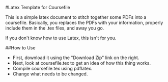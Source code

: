 #Latex Template for Coursefile

This is a simple latex document to stitch together some PDFs into a
coursefile.  Basically, you replaces the PDFs with your information,
properly include them in the .tex files, and away you go.

If you don't know how to use Latex, this isn't for you.

##How to Use
 * First, download it using the "Download Zip" link on the right.
 * Next, look at coursefile.tex to get an idea of how this thing works.
 * Compile coursefile.tex using pdflatex.
 * Change what needs to be changed.
